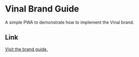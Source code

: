 # Vinal Brand Guide

A simple PWA to demonstrate how to implement the Vinal brand.

## Link

[Visit the brand guide.](https://brand.vinal.io)